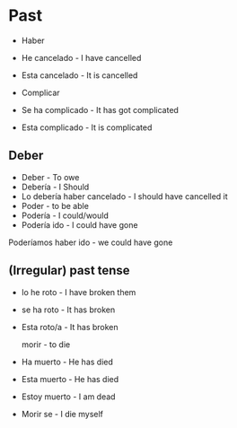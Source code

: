 # Past

- Haber
- He cancelado - I have cancelled

- Esta cancelado - It is cancelled

- Complicar

- Se ha complicado - It has got complicated
- Esta complicado  - It is complicated

## Deber
- Deber - To owe
- Debería - I Should
- Lo debería haber cancelado - I should have cancelled it
- Poder - to be able
- Podería - I could/would
- Podería ido - I could have gone

Poderíamos haber ido - we could have gone

## (Irregular) past tense

- lo he roto - I have broken them
- se ha roto - It has broken
- Esta roto/a - It has broken


    morir - to die
- Ha muerto - He has died
- Esta muerto - He has died


- Estoy muerto - I am dead
- Morir se - I die myself
